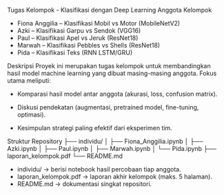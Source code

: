 Tugas Kelompok - Klasifikasi dengan Deep Learning
Anggota Kelompok
- Fiona Anggilia – Klasifikasi Mobil vs Motor (MobileNetV2)
- Azki – Klasifikasi Garpu vs Sendok (VGG16)
- Paul – Klasifikasi Apel vs Jeruk (ResNet18)
- Marwah – Klasifikasi Pebbles vs Shells (ResNet18)
- Pida – Klasifikasi Teks (RNN LSTM/GRU)

Deskripsi
Proyek ini merupakan tugas kelompok untuk membandingkan hasil model machine learning yang dibuat masing-masing anggota.
Fokus utama meliputi:
- Komparasi hasil model antar anggota (akurasi, loss, confusion matrix).

- Diskusi pendekatan (augmentasi, pretrained model, fine-tuning, optimasi).

- Kesimpulan strategi paling efektif dari eksperimen tim.

Struktur Repository
├── individu/
│   ├── Fiona_Anggilia.ipynb
│   ├── Azki.ipynb
│   ├── Paul.ipynb
│   ├── Marwah.ipynb
│   └── Pida.ipynb
├── laporan_kelompok.pdf
└── README.md

- individu/ → berisi notebook hasil percobaan tiap anggota.
- laporan_kelompok.pdf → laporan akhir kelompok (maks. 5 halaman).
- README.md → dokumentasi singkat repositori.
